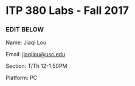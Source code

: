 # ITP 380 Labs - Fall 2017 #

### EDIT BELOW ###
Name: Jiaqi Lou

Email: jiaqilou@usc.edu

Section: T/Th  12-1:50PM

Platform: PC
